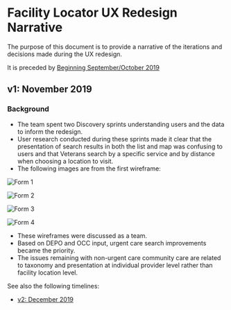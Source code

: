 # Facility Locator UX Redesign Narrative

The purpose of this document is to provide a narrative of the iterations and decisions made during the UX redesign. 

It is preceded by [Beginning September/October 2019](https://github.com/department-of-veterans-affairs/va.gov-team/blob/master/products/facilities/facility-locator/product/solution-narrative/ux-redesign-narrative-sept-2019.md)

## v1: November 2019

### Background
- The team spent two Discovery sprints understanding users and the data to inform the redesign. 
- User research conducted during these sprints made it clear that the presentation of search results in both the list and map was confusing to users and that Veterans search by a specific service and by distance when choosing a location to visit. 
- The following images are from the first wireframe: 

![Form 1](https://github.com/department-of-veterans-affairs/va.gov-team/blob/master/products/facilities/facility-locator/images/v1.png)


![Form 2](https://github.com/department-of-veterans-affairs/va.gov-team/blob/master/products/facilities/facility-locator/images/v2.png)


![Form 3](https://github.com/department-of-veterans-affairs/va.gov-team/blob/master/products/facilities/facility-locator/images/v3.png)


![Form 4](https://github.com/department-of-veterans-affairs/va.gov-team/blob/master/products/facilities/facility-locator/images/v4.png)


- These wireframes were discussed as a team. 
- Based on DEPO and OCC input, urgent care search improvements became the priority. 
- The issues remaining with non-urgent care community care are related to taxonomy and presentation at individual provider level rather than facility location level. 

See also the following timelines: 

- [v2: December 2019](https://github.com/department-of-veterans-affairs/va.gov-team/blob/master/products/facilities/facility-locator/product/solution-narrative/ux-redesign-narrative.md#v2-december-2019)
